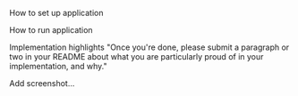 How to set up application

How to run application

Implementation highlights
"Once you're done, please submit a paragraph or two in your README about what you are particularly proud of in your implementation, and why."

Add screenshot...
